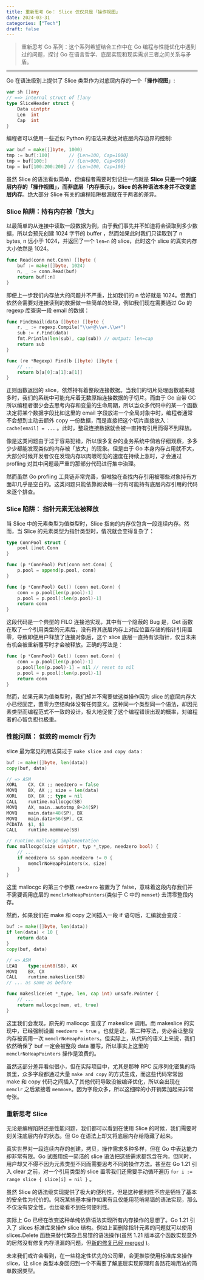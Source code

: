 ```yaml
---
title: 重新思考 Go： Slice 仅仅只是「操作视图」
date: 2024-03-31
categories: ["Tech"]
draft: false
---
```


> 重新思考 Go 系列：这个系列希望结合工作中在 Go 编程与性能优化中遇到过的问题，探讨 Go 在语言哲学、底层实现和现实需求三者之间关系与矛盾。

---

Go 在语法级别上提供了 Slice 类型作为对底层内存的一个「**操作视图**」:

```go
var sh []any
// ==> internal struct of []any
type SliceHeader struct {
	Data uintptr
	Len  int
	Cap  int
}
```

编程者可以使用一些近似 Python 的语法来表达对底层内存边界的控制:

```go
var buf = make([]byte, 1000)
tmp := buf[:100]       // {Len=100, Cap=1000}
tmp = buf[100:]        // {Len=900, Cap=900}
tmp = buf[100:200:200] // {Len=100, Cap=100}
```

虽然 Slice 的语法看似简单，但编程者需要时刻记住一点就是 **Slice 只是一个对底层内存的「**操作视图**」，而非底层「内存表示」，Slice 的各种语法本身并不改变底层内存**。绝大部分 Slice 有关的编程陷阱根源就在于两者的差异。

### Slice 陷阱：持有内存被「放大」

以最简单的从连接中读取一段数据为例，由于我们事先并不知道将会读取到多少数据，所以会预先创建 1024 字节的 buffer ，然而如果此时我们只读取到了 n bytes, n 远小于 1024，并返回了一个 `len=n` 的 slice，此时这个 slice 的真实内存大小依然是 1024。

```go
func Read(conn net.Conn) []byte {
	buf := make([]byte, 1024)
	n, _ := conn.Read(buf)
	return buf[:n]
}
```

即便上一步我们内存放大的问题并不严重，比如我们的 n 恰好就是 1024。但我们依然会需要对连接读到的数据做一些简单的处理，例如我们现在需要通过 Go 的 regexp 库查询一段 email 的数据：

```go
func FindEmail(data []byte) []byte {
	r, _ := regexp.Compile("\\w+@\\w+.\\w+")
	sub := r.Find(data)
	fmt.Println(len(sub), cap(sub)) // output: len=cap
	return sub
}

func (re *Regexp) Find(b []byte) []byte {
    // ...
	return b[a[0]:a[1]:a[1]]
}
```

正则函数返回的 slice，依然持有着整段连接数据。当我们的切片处理函数越来越多时，我们的系统中可能充斥着无数原始连接数据的子切片。而由于 Go 自带 GC 所以编程者很少会去思考内存和变量的生命周期，所以当众多代码中的某一个函数决定将某个数据字段比如这里的 email 字段放进一个全局对象中时，编程者通常不会想到主动去额外 copy 一份数据，而是直接把这个切片直接放入： `cache[email] = ...` 。此时，整段连接数据就会被一直持有引用而得不到释放。

像是这类问题由于过于容易犯错，所以很多复杂的业务系统中倘若仔细观察，多多少少都能发现类似的内存被「放大」的现象。但是由于 Go 本身内存占用就不大，大部分时候开发者仅在发现内存以肉眼可见的速度在持续上涨时，才会通过 profling 对其中问题最严重的那部分代码进行集中治理。

然而虽然 Go profling 工具链非常完善，但唯独在查找内存引用被哪些对象持有方面却几乎是空白的。这类问题只能依靠阅读每一行有可能持有底层内存引用的代码来逐个排查。

### Slice 陷阱： 指针元素无法被释放

当 Slice 中的元素类型为值类型时，Slice 指向的内存仅包含一段连续内存。然而，当 Slice 的元素类型为指针类型时，情况就会变得复杂了：

```go
type ConnPool struct {
	pool []net.Conn
}

func (p *ConnPool) Put(conn net.Conn) {
	p.pool = append(p.pool, conn)
}

func (p *ConnPool) Get() (conn net.Conn) {
	conn = p.pool[len(p.pool)-1]
	p.pool = p.pool[:len(p.pool)-1]
	return conn
}
```

这段代码是一个典型的 FILO 连接池实现，其中有一个隐蔽的 Bug 是，Get 函数在取了一个引用类型的元素后，没有将其底层内存上对应位置存储的指针引用置零，导致即便用户释放了连接对象后，这个 slice 底层一直持有该指针，仅当未来有机会被重新覆写时才会被释放。正确的写法是：

```go
func (p *ConnPool) Get() (conn net.Conn) {
	conn = p.pool[len(p.pool)-1]
	p.pool[len(p.pool)-1] = nil // reset to nil
	p.pool = p.pool[:len(p.pool)-1]
	return conn
}
```

然而，如果元素为值类型时，我们却并不需要做这类操作因为 slice 的底层内存大小已经固定，置零为空结构体没有任何意义。这种同一个类型同一个语法，却因元素类型而编程范式不一致的设计，极大地促使了这个编程错误出现的概率，对编程者的心智负担也极重。

### 性能问题： 低效的 memclr 行为

slice 最为常见的用法莫过于 `make slice and copy data` :

```go
buf := make([]byte, len(data))
copy(buf, data)

// => ASM
XORL    CX, CX ;; needzero = false
MOVQ    BX, AX ;; size = len(data)
XORL    BX, BX ;; type = nil
CALL    runtime.mallocgc(SB)
MOVQ    AX, main..autotmp_8+24(SP)
MOVQ    main.data+48(SP), BX
MOVQ    main.data+56(SP), CX
PCDATA  $1, $1
CALL    runtime.memmove(SB)

// runtime.mallocgc implementation
func mallocgc(size uintptr, typ *_type, needzero bool) {
    // ...
    if needzero && span.needzero != 0 {
	    memclrNoHeapPointers(x, size)
	}
}
```

这里 mallocgc 的第三个参数 `needzero` 被置为了 false，意味着这段内存我们并不需要调用底层的 `memclrNoHeapPointers`(类似于 C 中的 `memset`) 去清零整段内存。

然而，如果我们在 make 和 copy 之间插入一段 if 语句后，汇编就会变成：

```go
buf := make([]byte, len(data))
if len(data) < 10 {
    return data
}
copy(buf, data)

// => ASM
LEAQ    type:uint8(SB), AX
MOVQ    BX, CX
CALL    runtime.makeslice(SB)
// ... as same as before

func makeslice(et *_type, len, cap int) unsafe.Pointer {
    // ...
	return mallocgc(mem, et, true)
}
```

这里我们会发现，原先的 mallocgc 变成了 makeslice 调用。而 makeslice 的实现中，已经强制设置 `needzero = true` 。也就是说，第二种写法，势必会让整段内存被调用一次 `memclrNoHeapPointers`。但实际上，从代码的语义上来说，我们依然确保了 buf 一定会被整段 data 覆写，所以事实上这里的 `memclrNoHeapPointers` 操作是浪费的。

虽然这部分差异看似很小，但在实际项目中，尤其是那种 RPC 反序列化密集的场景里，众多字段都通过大量 `make and copy` 的方式生成，而这些代码常常因 make 和 copy 代码之间插入了其他代码导致没被编译优化，所以会出现在 `memclr` 之后紧接着 `memmove`。因为字段众多，所以这细碎的小开销累加起来非常夸张。

### 重新思考 Slice

无论是编程陷阱还是性能问题，我们都可以看到在使用 Slice 的时候，我们需要时刻关注底层内存的状态。但 Go 在语法上却又将底层内存给隐藏了起来。

真实世界对一段连续内存的创建，拷贝，操作需求多种多样，但在 Go 中表达能力却非常有限。Go 试图用统一简洁的 slice 语法把这些需求都包含在内，但同时，用户却又不得不因为元素类型不同而需要思考不同的操作方法。甚至在 Go 1.21 引入 clear 之前，对一个引用类型的 slice 置零我们还需要手动循环遍历 `for i := range slice { slice[i] = nil }` 。

虽然 Slice 的语法级实现提供了极大的便利性，但是这种便利性不应是牺牲了基本的安全性为代价的。何况某些基本操作如果有且仅能用花哨易错的语法实现，那么不仅没有安全性，也丝毫看不到任何便利性。

实际上 Go 已经在改变这种单纯依靠语法实现所有内存操作的思想了。Go 1.21 引入了 slices 标准库来操作 slice 结构。例如上面删除指针元素的问题就可以使用 slices.Delete 函数来替代繁杂且易错的语法操作(虽然 1.21 版本这个函数实现意外的居然没有修复内存泄漏的问题，但[新的修复已经 merged](https://go-review.googlesource.com/c/go/+/541477) )。

未来我们或许会看到，在一些稳定性优先的公司里，会更推崇使用标准库来操作 slice，让 slice 类型本身回归到一个不需要了解底层实现原理和各路花哨用法的简单数据类型。
